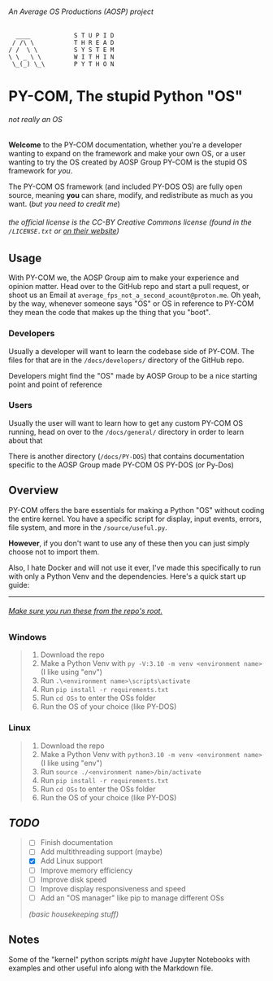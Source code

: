 ###### *An Average OS Productions (AOSP) project*
```
  ____            S T U P I D 
 / /\ \           T H R E A D 
/ /  \ \          S Y S T E M 
\ \ _ \ \         W I T H I N 
 \_(_) \_\        P Y T H O N
```
# PY-COM, The stupid Python "OS"
###### *not really an OS*

**Welcome** to the PY-COM documentation, whether you're a developer wanting to expand on the framework and make your own OS, or a user wanting to try the OS created by AOSP Group PY-COM is the stupid OS framework for *you*.

The PY-COM OS framework (and included PY-DOS OS) are fully open source, meaning **you** can share, modify, and redistribute as much as you want. (*but you need to credit me*)
###### the official license is the CC-BY Creative Commons license (found in the `/LICENSE.txt` or [on their website](https://creativecommons.org/licenses/by/4.0/legalcode.txt))

## Usage
With PY-COM we, the AOSP Group aim to make your experience and opinion matter. Head over to the GitHub repo and start a pull request, or shoot us an Email at `average_fps_not_a_second_acount@proton.me`. Oh yeah, by the way, whenever someone says "OS" or OS in reference to PY-COM they mean the code that makes up the thing that you "boot".
### Developers
Usually a developer will want to learn the codebase side of PY-COM.
The files for that are in the `/docs/developers/` directory of the GitHub repo.

Developers might find the "OS" made by AOSP Group to be a nice starting point and point of reference
### Users
Usually the user will want to learn how to get any custom PY-COM OS running, head on over to the `/docs/general/` directory in order to learn about that

There is another directory (`/docs/PY-DOS`) that contains documentation specific to the AOSP Group made PY-COM OS PY-DOS (or Py-Dos)
## Overview
PY-COM offers the bare essentials for making a Python "OS" without coding the entire kernel. You have a specific script for display, input events, errors, file system, and more in the `/source/useful.py`.

**However**, if you don't want to use any of these then you can just simply choose not to import them.

Also, I hate Docker and will not use it ever, I've made this specifically to run with only a Python Venv and the dependencies.
Here's a quick start up guide:


***
###### <u>*Make sure you run these from the repo's root.*</u>
### Windows
> 1. Download the repo
> 2. Make a Python Venv with `py -V:3.10 -m venv <environment name>` (I like using "env")
> 3. Run `.\<environment name>\scripts\activate`
> 4. Run `pip install -r requirements.txt`
> 5. Run `cd OSs` to enter the OSs folder
> 6. Run the OS of your choice (like PY-DOS)
### Linux
> 1. Download the repo
> 2. Make a Python Venv with `python3.10 -m venv <environment name>` (I like using "env")
> 3. Run `source ./<environment name>/bin/activate`
> 4. Run `pip install -r requirements.txt`
> 5. Run `cd OSs` to enter the OSs folder
> 6. Run the OS of your choice (like PY-DOS)
## ***TODO***
> - [ ] Finish documentation
> - [ ] Add multithreading support (maybe)
> - [x] Add Linux support
> - [ ] Improve memory efficiency
> - [ ] Improve disk speed
> - [ ] Improve display responsiveness and speed
> - [ ] Add an "OS manager" like pip to manage different OSs
> 
>  *(basic housekeeping stuff)*

## Notes
Some of the "kernel" python scripts *might* have Jupyter Notebooks with examples and other useful info along with the Markdown file.